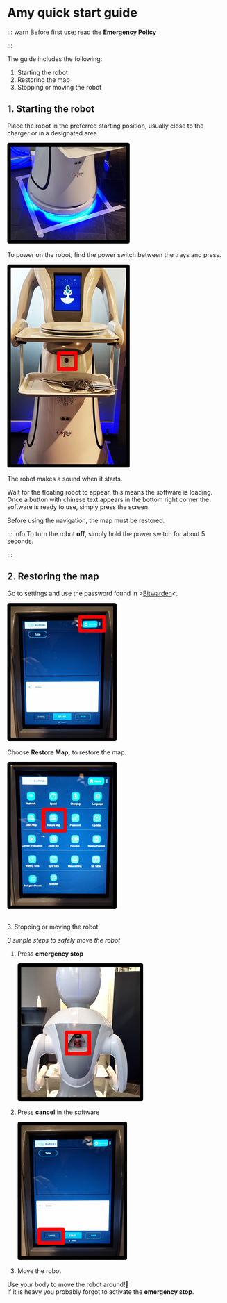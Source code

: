 # Amy quick start guide

::: warn
Before first use; read the [**Emergency Policy**](Emergency%20Policy.md)

:::

The guide includes the following:

1. Starting the robot
2. Restoring the map
3. Stopping or moving the robot

## 1\. Starting the robot

Place the robot in the preferred starting position, usually close to the charger or in a designated area.

![image.png](../../images/amy_charging_placement.png)

To power on the robot, find the power switch between the trays and press.

![image (2).png](../../images/amy_power_button.png)

The robot makes a sound when it starts.

Wait for the floating robot to appear, this means the software is loading. Once a button with chinese text appears in the bottom right corner the software is ready to use, simply press the screen.

Before using the navigation, the map must be restored.

::: info
To turn the robot **off**, simply hold the power switch for about 5 seconds.

:::

## 2\. Restoring the map

Go to settings and use the password found in >[Bitwarden](../../../Onboarding/Software/Bitwarden.md)<.

![image (3).png](../../images/amy_settings_button.png)

Choose **Restore Map,** to restore the map.

![image (4).png](../../images/amy_resore_map_button.png)

## 

3\. Stopping or moving the robot

*3 simple steps to safely move the robot*

1. Press **emergency stop**

   ![image (5).png](../../images/amy_stop_button.png)
2. Press **cancel** in the software

   ![image (6).png](../../images/amy_cancel_button.png)
3. Move the robot

Use your body to move the robot around!💪  
If it is heavy you probably forgot to activate the **emergency stop**.